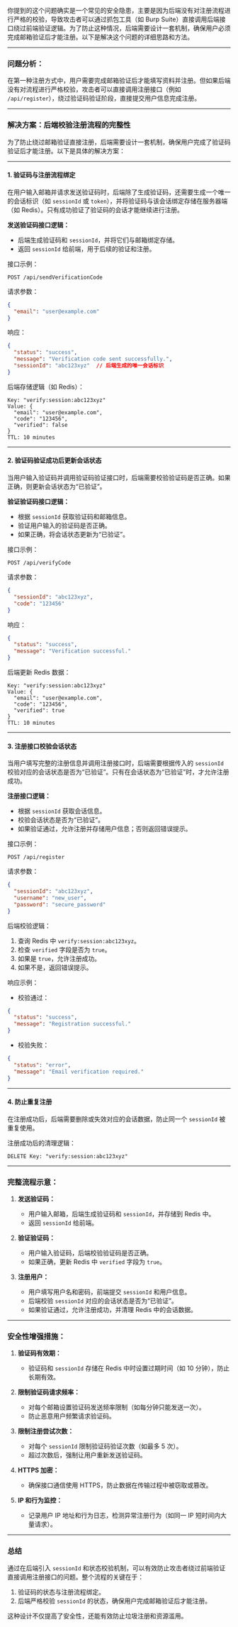 你提到的这个问题确实是一个常见的安全隐患，主要是因为后端没有对注册流程进行严格的校验，导致攻击者可以通过抓包工具（如 Burp Suite）直接调用后端接口绕过前端验证逻辑。为了防止这种情况，后端需要设计一套机制，确保用户必须完成邮箱验证后才能注册。以下是解决这个问题的详细思路和方法。

---

### **问题分析：**
在第一种注册方式中，用户需要完成邮箱验证后才能填写资料并注册。但如果后端没有对流程进行严格校验，攻击者可以直接调用注册接口（例如 `/api/register`），绕过验证码验证阶段，直接提交用户信息完成注册。

---

### **解决方案：后端校验注册流程的完整性**

为了防止绕过邮箱验证直接注册，后端需要设计一套机制，确保用户完成了验证码验证后才能注册。以下是具体的解决方案：

---

#### **1. 验证码与注册流程绑定**
在用户输入邮箱并请求发送验证码时，后端除了生成验证码，还需要生成一个唯一的会话标识（如 `sessionId` 或 `token`），并将验证码与该会话绑定存储在服务器端（如 Redis）。只有成功验证了验证码的会话才能继续进行注册。

**发送验证码接口逻辑：**
- 后端生成验证码和 `sessionId`，并将它们与邮箱绑定存储。
- 返回 `sessionId` 给前端，用于后续的验证和注册。

接口示例：
```http
POST /api/sendVerificationCode
```
请求参数：
```json
{
  "email": "user@example.com"
}
```
响应：
```json
{
  "status": "success",
  "message": "Verification code sent successfully.",
  "sessionId": "abc123xyz"  // 后端生成的唯一会话标识
}
```

后端存储逻辑（如 Redis）：
```plaintext
Key: "verify:session:abc123xyz"
Value: {
  "email": "user@example.com",
  "code": "123456",
  "verified": false
}
TTL: 10 minutes
```

---

#### **2. 验证码验证成功后更新会话状态**
当用户输入验证码并调用验证码验证接口时，后端需要校验验证码是否正确。如果正确，则更新会话状态为“已验证”。

**验证验证码接口逻辑：**
- 根据 `sessionId` 获取验证码和邮箱信息。
- 验证用户输入的验证码是否正确。
- 如果正确，将会话状态更新为“已验证”。

接口示例：
```http
POST /api/verifyCode
```
请求参数：
```json
{
  "sessionId": "abc123xyz",
  "code": "123456"
}
```
响应：
```json
{
  "status": "success",
  "message": "Verification successful."
}
```

后端更新 Redis 数据：
```plaintext
Key: "verify:session:abc123xyz"
Value: {
  "email": "user@example.com",
  "code": "123456",
  "verified": true
}
TTL: 10 minutes
```

---

#### **3. 注册接口校验会话状态**
当用户填写完整的注册信息并调用注册接口时，后端需要根据传入的 `sessionId` 校验对应的会话状态是否为“已验证”。只有在会话状态为“已验证”时，才允许注册成功。

**注册接口逻辑：**
- 根据 `sessionId` 获取会话信息。
- 校验会话状态是否为“已验证”。
- 如果验证通过，允许注册并存储用户信息；否则返回错误提示。

接口示例：
```http
POST /api/register
```
请求参数：
```json
{
  "sessionId": "abc123xyz",
  "username": "new_user",
  "password": "secure_password"
}
```
后端校验逻辑：
1. 查询 Redis 中 `verify:session:abc123xyz`。
2. 检查 `verified` 字段是否为 `true`。
3. 如果是 `true`，允许注册成功。
4. 如果不是，返回错误提示。

响应示例：
- 校验通过：
```json
{
  "status": "success",
  "message": "Registration successful."
}
```
- 校验失败：
```json
{
  "status": "error",
  "message": "Email verification required."
}
```

---

#### **4. 防止重复注册**
在注册成功后，后端需要删除或失效对应的会话数据，防止同一个 `sessionId` 被重复使用。

注册成功后的清理逻辑：
```plaintext
DELETE Key: "verify:session:abc123xyz"
```

---

### **完整流程示意：**
1. **发送验证码：**
   - 用户输入邮箱，后端生成验证码和 `sessionId`，并存储到 Redis 中。
   - 返回 `sessionId` 给前端。

2. **验证验证码：**
   - 用户输入验证码，后端校验验证码是否正确。
   - 如果正确，更新 Redis 中 `verified` 字段为 `true`。

3. **注册用户：**
   - 用户填写用户名和密码，前端提交 `sessionId` 和用户信息。
   - 后端校验 `sessionId` 对应的会话状态是否为“已验证”。
   - 如果验证通过，允许注册成功，并清理 Redis 中的会话数据。

---

### **安全性增强措施：**
1. **验证码有效期：**
   - 验证码和 `sessionId` 存储在 Redis 中时设置过期时间（如 10 分钟），防止长期有效。

2. **限制验证码请求频率：**
   - 对每个邮箱设置验证码发送频率限制（如每分钟只能发送一次）。
   - 防止恶意用户频繁请求验证码。

3. **限制注册尝试次数：**
   - 对每个 `sessionId` 限制验证码验证次数（如最多 5 次）。
   - 超过次数后，强制让用户重新发送验证码。

4. **HTTPS 加密：**
   - 确保接口通信使用 HTTPS，防止数据在传输过程中被窃取或篡改。

5. **IP 和行为监控：**
   - 记录用户 IP 地址和行为日志，检测异常注册行为（如同一 IP 短时间内大量请求）。

---

### **总结**
通过在后端引入 `sessionId` 和状态校验机制，可以有效防止攻击者绕过前端验证直接调用注册接口的问题。整个流程的关键在于：
1. 验证码的状态与注册流程绑定。
2. 后端严格校验 `sessionId` 的状态，确保用户完成邮箱验证后才能注册。

这种设计不仅提高了安全性，还能有效防止垃圾注册和资源滥用。